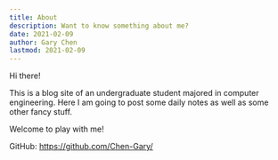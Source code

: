 ```yaml
---
title: About
description: Want to know something about me?
date: 2021-02-09
author: Gary Chen
lastmod: 2021-02-09
---
```


Hi there!

This is a blog site of an undergraduate student majored in computer engineering. Here I am going to post some daily notes as well as some other fancy stuff.

Welcome to play with me!

GitHub: https://github.com/Chen-Gary/